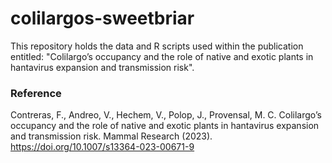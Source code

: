# colilargos-sweetbriar

This repository holds the data and R scripts used within the publication entitled: "Colilargo’s occupancy and the role of native and exotic plants in hantavirus expansion and transmission risk".

### Reference

Contreras, F., Andreo, V., Hechem, V., Polop, J., Provensal, M. C. Colilargo’s occupancy and the role of native and exotic plants in hantavirus expansion and transmission risk. Mammal Research (2023). <https://doi.org/10.1007/s13364-023-00671-9>
